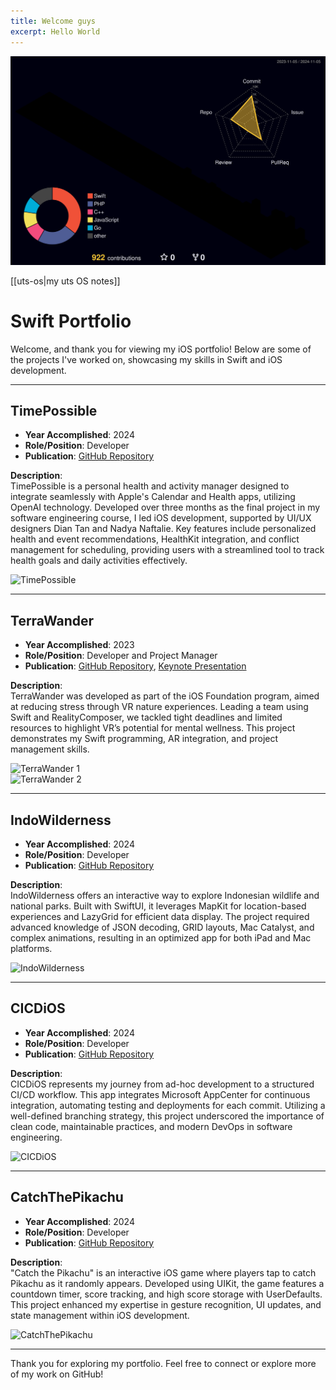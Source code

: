 ```yaml
---
title: Welcome guys
excerpt: Hello World
---
```

[<img src="https://raw.githubusercontent.com/far1h/far1h/d584ec1c3ee76f7b8d5d883f83b14031be796dfa/profile-3d-contrib/profile-night-rainbow.svg" width="720"/>](#-personal-apps)

[[uts-os|my uts OS notes]] 

# Swift Portfolio
Welcome, and thank you for viewing my iOS portfolio! Below are some of the projects I've worked on, showcasing my skills in Swift and iOS development.

---

## TimePossible
- **Year Accomplished**: 2024  
- **Role/Position**: Developer  
- **Publication**: [GitHub Repository](https://github.com/far1h/HealthCalendar)  

**Description**:  
TimePossible is a personal health and activity manager designed to integrate seamlessly with Apple's Calendar and Health apps, utilizing OpenAI technology. Developed over three months as the final project in my software engineering course, I led iOS development, supported by UI/UX designers Dian Tan and Nadya Naftalie. Key features include personalized health and event recommendations, HealthKit integration, and conflict management for scheduling, providing users with a streamlined tool to track health goals and daily activities effectively.

![TimePossible]( health-calendar.png)

---

## TerraWander
- **Year Accomplished**: 2023  
- **Role/Position**: Developer and Project Manager  
- **Publication**: [GitHub Repository](https://github.com/far1h/TerraWander), [Keynote Presentation](https://www.icloud.com/keynote/0672GGi2KTcsZ6hWtmyp5nS0g#Terra-Welfare)  

**Description**:  
TerraWander was developed as part of the iOS Foundation program, aimed at reducing stress through VR nature experiences. Leading a team using Swift and RealityComposer, we tackled tight deadlines and limited resources to highlight VR’s potential for mental wellness. This project demonstrates my Swift programming, AR integration, and project management skills.

![TerraWander 1]( terrawander-1.png)  
![TerraWander 2]( terrawander-2.png)

---

## IndoWilderness
- **Year Accomplished**: 2024  
- **Role/Position**: Developer  
- **Publication**: [GitHub Repository](https://github.com/far1h/IndoWilderness)  

**Description**:  
IndoWilderness offers an interactive way to explore Indonesian wildlife and national parks. Built with SwiftUI, it leverages MapKit for location-based experiences and LazyGrid for efficient data display. The project required advanced knowledge of JSON decoding, GRID layouts, Mac Catalyst, and complex animations, resulting in an optimized app for both iPad and Mac platforms.

![IndoWilderness]( animalsID.png)

---

## CICDiOS
- **Year Accomplished**: 2024  
- **Role/Position**: Developer  
- **Publication**: [GitHub Repository](https://github.com/far1h/CICDiOS)  

**Description**:  
CICDiOS represents my journey from ad-hoc development to a structured CI/CD workflow. This app integrates Microsoft AppCenter for continuous integration, automating testing and deployments for each commit. Utilizing a well-defined branching strategy, this project underscored the importance of clean code, maintainable practices, and modern DevOps in software engineering.

![CICDiOS](ci-cd.png)

---

## CatchThePikachu
- **Year Accomplished**: 2024  
- **Role/Position**: Developer  
- **Publication**: [GitHub Repository](https://github.com/far1h/CatchThePikachuGame)  

**Description**:  
"Catch the Pikachu" is an interactive iOS game where players tap to catch Pikachu as it randomly appears. Developed using UIKit, the game features a countdown timer, score tracking, and high score storage with UserDefaults. This project enhanced my expertise in gesture recognition, UI updates, and state management within iOS development.

![CatchThePikachu]( pikachu.png)

---

Thank you for exploring my portfolio. Feel free to connect or explore more of my work on GitHub!

<!--
Publish your Obsidian Notes with a highly customizable Next.JS blog starter template. Features:
- Supports most Obsidian syntax (e.g. Link Previews,  Links, etc.). Uses [obsidian-export](https://github.com/zoni/obsidian-export).
- URLs are based on folder structure
- Backlinks can be added outside of the markdown files (using the [PreviewLink](https://github.com/matthewwong525/linked-blog-starter/blob/main/components/misc/preview-link.tsx) component)
- Full-text search

## [[how-linked-blog-starter-works|How it works]]
![[how-linked-blog-starter-works]]

## Getting Started
### [[home|Demo]]
Additionally, you can deploy the example using [Vercel](https://vercel.com/new/git/external?repository-url=https://github.com/matthewwong525/linked-blog-starter&project-name=linked-blog-starter&repository-name=linked-blog-starter) or preview live with [StackBlitz](https://stackblitz.com/github/matthewwong525/linked-blog-starter)

### [[publish-your-obsidian-notes-with-linked-blog-starter|Publish your Obsidian Vault]]
Click the link above to find out how to publish your own notes!

### [[deploy-a-custom-linked-blog-starter|Customize this template]]
Here is an example of how I [forked this repo](https://github.com/fleetingnotes/fleeting-notes-website) to create a landing page for [Fleeting Notes](https://www.fleetingnotes.app/).

![[fn-website-demo.gif]]


